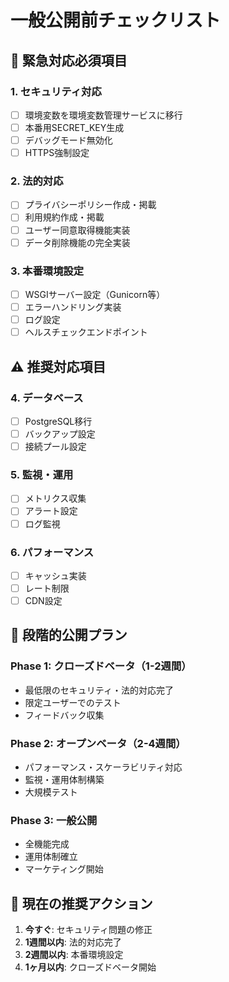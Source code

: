 # 一般公開前チェックリスト

## 🚨 緊急対応必須項目

### 1. セキュリティ対応
- [ ] 環境変数を環境変数管理サービスに移行
- [ ] 本番用SECRET_KEY生成
- [ ] デバッグモード無効化
- [ ] HTTPS強制設定

### 2. 法的対応
- [ ] プライバシーポリシー作成・掲載
- [ ] 利用規約作成・掲載
- [ ] ユーザー同意取得機能実装
- [ ] データ削除機能の完全実装

### 3. 本番環境設定
- [ ] WSGIサーバー設定（Gunicorn等）
- [ ] エラーハンドリング実装
- [ ] ログ設定
- [ ] ヘルスチェックエンドポイント

## ⚠️ 推奨対応項目

### 4. データベース
- [ ] PostgreSQL移行
- [ ] バックアップ設定
- [ ] 接続プール設定

### 5. 監視・運用
- [ ] メトリクス収集
- [ ] アラート設定
- [ ] ログ監視

### 6. パフォーマンス
- [ ] キャッシュ実装
- [ ] レート制限
- [ ] CDN設定

## 📅 段階的公開プラン

### Phase 1: クローズドベータ（1-2週間）
- 最低限のセキュリティ・法的対応完了
- 限定ユーザーでのテスト
- フィードバック収集

### Phase 2: オープンベータ（2-4週間）
- パフォーマンス・スケーラビリティ対応
- 監視・運用体制構築
- 大規模テスト

### Phase 3: 一般公開
- 全機能完成
- 運用体制確立
- マーケティング開始

## 🎯 現在の推奨アクション

1. **今すぐ**: セキュリティ問題の修正
2. **1週間以内**: 法的対応完了
3. **2週間以内**: 本番環境設定
4. **1ヶ月以内**: クローズドベータ開始